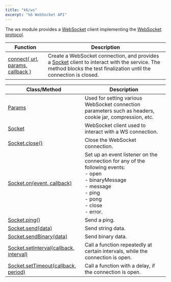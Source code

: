 ```yaml
---
title: "k6/ws"
excerpt: "k6 WebSocket API"
---
```

<WsBlockquote />


The ws module provides a [WebSocket](https://en.wikipedia.org/wiki/WebSocket) client implementing the [WebSocket protocol](http://www.rfc-editor.org/rfc/rfc6455.txt).

| Function | Description |
| -------- | ----------- |
| [connect( url, params, callback )](/javascript-api/k6-ws/connect) | Create a WebSocket connection, and provides a [Socket](/javascript-api/k6-ws/socket) client to interact with the service. The method blocks the test finalization until the connection is closed. |

| Class/Method | Description |
| ------------ | ----------- |
| [Params](/javascript-api/k6-ws/params/)  | Used for setting various WebSocket connection parameters such as headers, cookie jar, compression, etc. |
| [Socket](/javascript-api/k6-ws/socket) | WebSocket client used to interact with a WS connection. |
| [Socket.close()](/javascript-api/k6-ws/socket/socket-close) | Close the WebSocket connection. |
| [Socket.on(event, callback)](/javascript-api/k6-ws/socket/socket-on) | Set up an event listener on the connection for any of the following events:<br />- open<br />- binaryMessage<br />- message<br />- ping<br />- pong<br />- close<br />- error. |
| [Socket.ping()](/javascript-api/k6-ws/socket/socket-ping) | Send a ping. |
| [Socket.send(data)](/javascript-api/k6-ws/socket/socket-send) | Send string data. |
| [Socket.sendBinary(data)](/javascript-api/k6-ws/socket/socket-sendbinary) | Send binary data. |
| [Socket.setInterval(callback, interval)](/javascript-api/k6-ws/socket/socket-setinterval) | Call a function repeatedly at certain intervals, while the connection is open. |
| [Socket.setTimeout(callback, period)](/javascript-api/k6-ws/socket/socket-settimeout) | Call a function with a delay, if the connection is open. |




